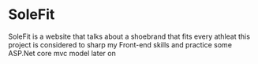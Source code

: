 # SoleFit

SoleFit is a website that talks about a shoebrand that fits every athleat
this project is considered to sharp my Front-end skills and practice some ASP.Net core mvc model later on 


